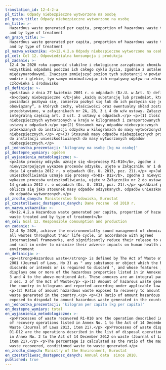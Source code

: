 ```yaml
---
translation_id: 12-4-2-a
pl_title: Odpady niebezpieczne wytworzone na osobę
pl_graph_title: Odpady niebezpieczne wytworzone na osobę
en_title: >-
  Hazardous waste generated per capita, proportion of hazardous waste treated
  and by type of treatment
en_graph_title: >-
  Hazardous waste generated per capita, proportion of hazardous waste treated
  and by type of treatment
pl_nazwa_wskaznika: <b>12.4.2.a Odpady niebezpieczne wytworzone na osobę</b>
pl_cel: Cel 12. Odpowiedzialna konsumpcja i produkcja
pl_zadanie: >-
  12.4 Do 2020 roku zapewnić stabilne i ekologiczne zarządzanie chemikaliami i
  wszystkimi odpadami podczas ich całego cyklu życia, zgodnie z ustaleniami
  międzynarodowymi. Znacząco zmniejszyć poziom tych substancji w powietrzu,
  wodzie i glebie, tym samym minimalizując ich negatywny wpływ na zdrowie
  człowieka i środowisko
pl_definicja: >-
  <p>Ustawa z dnia 27 kwietnia 2001 r. o odpadach (Dz.U. w Art. 3) definiuje
  <b>odpady niebezpieczne </b>jako „każdą substancję lub przedmiot, których
  posiadacz pozbywa się, zamierza pozbyć się lub do ich pozbycia się jest
  obowiązany”, a których cechy, właściwości oraz ewentualny skład zostały
  przedstawione, w załącznikach nr 2A, 2B, 3 i 4 do w/w ustawy. Załączniki te są
  integralną częścią art. 3 ust. 2 ustawy o odpadach.</p> <p>(1) Ilość odpadów
  niebezpiecznych wytworzonych w kraju w kilogramach i zaraportowanych zgodnie z
  ustawą o odpadach.</p> <p>(2) Stosunek masy odpadów niebezpiecznych
  przekazanych do instalacji odzysku w kilogramach do masy wytworzonych odpadów
  niebezpiecznych.</p> <p>(3) Stosunek masy odpadów niebezpiecznych przekazanych
  do instalacji unieszkodliwianych do masy wytworzonych odpadów
  niebezpiecznych.</p>
pl_jednostka_prezentacji: 'kilogramy na osobę [kg na osobę]'
pl_dostepne_wymiary: ogółem
pl_wyjasnienia_metodologiczne: >-
  <p>Jako procesy odzysku uznaje się <b>procesy R1-R10</b>, zgodne z
  niewyczerpującym wykazem procesów odzysku, ujęte w Załączniku nr 1 do ustawy z
  dnia 14 grudnia 2012 r. o odpadach (Dz. U. 2013, poz. 21).</p> <p>Jako procesy
  unieszkodliwiania uznaje się procesy <b>D1- D12</b>, zgodne z niewyczerpującym
  wykazem procesów unieszkodliwiania, ujęte w Załączniku nr 2 do ustawy z dnia
  14 grudnia 2012 r. o odpadach (Dz. U. 2013, poz. 21).</p> <p>Udział procentowy
  oblicza się jako stosunek masy odpadów odzyskanych, odpadów unieszkodliwionych
  do odpadów wytworzonych.</p>
pl_zrodlo_danych: Ministerstwo Środowiska, Eurostat
pl_czestotliwosc_dostępnosc_danych: Dane roczne  od 2010 r.
en_nazwa_wskaznika: >-
  <b>12.4.2.a Hazardous waste generated per capita, proportion of hazardous
  waste treated and by type of treatment</b>
en_cel: Goal 12. Responsible consumption and production
en_zadanie: >-
  12.4 By 2020, achieve the environmentally sound management of chemicals and
  all wastes throughout their life cycle, in accordance with agreed
  international frameworks, and significantly reduce their release to air, water
  and soil in order to minimize their adverse impacts on human health and the
  environment
en_definicja: >-
  <p><strong>Hazardous waste</strong> is defined by The Act of Waste of 27 April
  2001 (Journal of Laws, No 3) as " any substance or object which the holder
  discards or intends or is required to discard ", and whose features , which
  displays one or more of the hazardous properties listed in in Annexes 2A, 2B,
  3 and 4 to the above-mentioned Act. These annexes are an integral part of art.
  3 sec. 2 of the Act of Waste</p> <p>(1) Amount of hazarous waste generated in
  the country in kilograms and reported according under applicable law.</p>
  <p>(2) Ratio of amount hazardous waste exposed to recovery to amount hazardous
  waste generated in the country.</p> <p>(3) Ratio of amount hazardous waste
  exposed to dispodal to amount hazardous waste generated in the country.</p>
en_jednostka_prezentacji: 'kilogram per capita [kg per capita]'
en_dostepne_wymiary: total
en_wyjasnienia_metodologiczne: >-
  <p>Processes of waste recovered R1-R10 are the operation described in the list
  of recovery operations listed in Annex No. 1 to the Act of 14 December 2012 on
  Waste (Journal of Laws 2013, item 21).</p> <p>Processes of waste disposal
  D1-D12 are the operations described in the list of disposal operations listed
  in Annex No. 2 to the Act of 14 December 2012 on waste (Journal of Laws 2013,
  item 21).</p> <p>The percentage is calculated as the ratio of the mass of
  waste recovered, conditioned waste to waste generated.</p>
en_zrodlo_danych: Ministry of the Environment, Eurostat
en_czestotliwosc_dostępnosc_danych: Annual data  since 2010.
published: true
---
```

